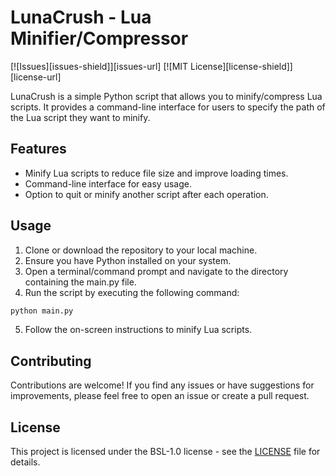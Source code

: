 # LunaCrush - Lua Minifier/Compressor

[![Issues][issues-shield]][issues-url]
[![MIT License][license-shield]][license-url]

LunaCrush is a simple Python script that allows you to minify/compress Lua scripts. It provides a command-line interface for users to specify the path of the Lua script they want to minify.

## Features

- Minify Lua scripts to reduce file size and improve loading times.
- Command-line interface for easy usage.
- Option to quit or minify another script after each operation.

## Usage

1. Clone or download the repository to your local machine.
2. Ensure you have Python installed on your system.
3. Open a terminal/command prompt and navigate to the directory containing the main.py file.
4. Run the script by executing the following command:

```bash
python main.py
```

5. Follow the on-screen instructions to minify Lua scripts.

## Contributing

Contributions are welcome! If you find any issues or have suggestions for improvements, please feel free to open an issue or create a pull request.

## License

This project is licensed under the BSL-1.0 license - see the [LICENSE](LICENSE) file for details.